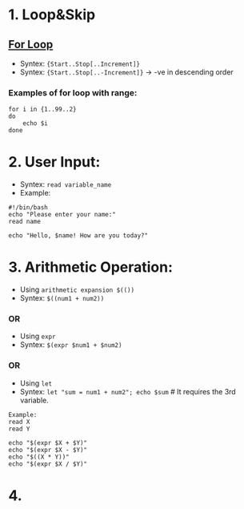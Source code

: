 # 1. Loop&Skip
## [For Loop](https://linuxhint.com/bash_range/#:~:text=You%20can%20iterate%20the%20sequence,the%20upper%20limit%20by%20default.)
- Syntex: `{Start..Stop[..Increment]}`
- Syntex: `{Start..Stop[..-Increment]}` -> -ve in descending order
### Examples of for loop with range:
```
for i in {1..99..2}
do
    echo $i
done
```

# 2. User Input:
- Syntex: `read variable_name`
- Example:
```
#!/bin/bash
echo "Please enter your name:"
read name

echo "Hello, $name! How are you today?"
```

# 3. Arithmetic Operation:
- Using `arithmetic expansion $(())`
- Syntex: `$((num1 + num2))`
### OR
- Using `expr`
- Syntex: `$(expr $num1 + $num2)`
### OR
- Using `let`
- Syntex: `let "sum = num1 + num2"; echo $sum` # It requires the 3rd variable.

```
Example:
read X
read Y

echo "$(expr $X + $Y)"
echo "$(expr $X - $Y)"
echo "$((X * Y))"
echo "$(expr $X / $Y)"
```

# 4. 














